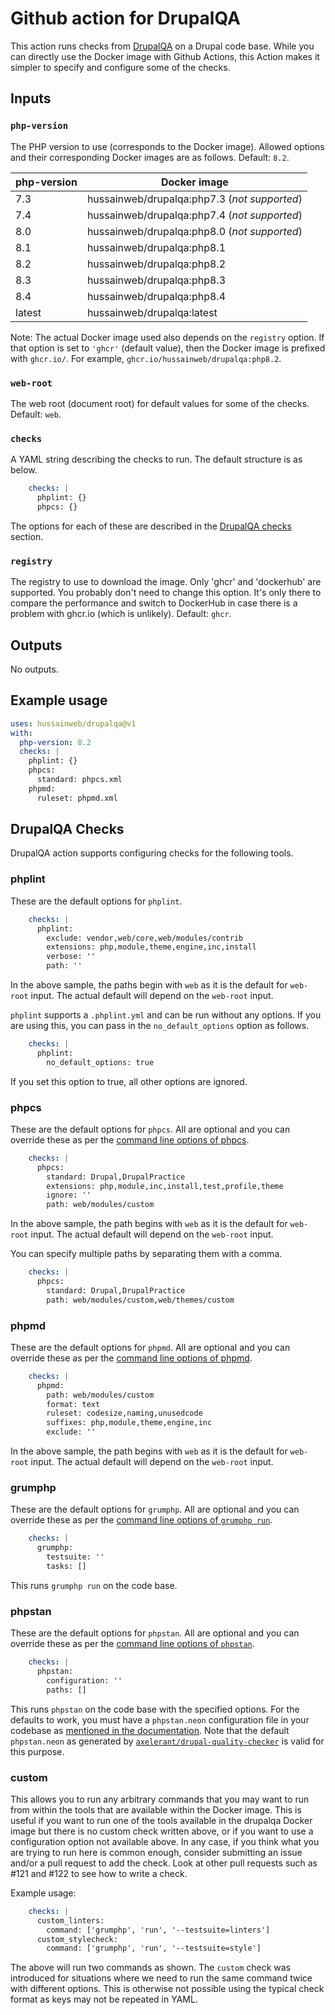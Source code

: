 # Github action for DrupalQA

This action runs checks from [DrupalQA](https://github.com/hussainweb/drupalqa) on a Drupal code base. While you can directly use the Docker image with Github Actions, this Action makes it simpler to specify and configure some of the checks.

## Inputs

### `php-version`

The PHP version to use (corresponds to the Docker image). Allowed options and their corresponding Docker images are as follows. Default: `8.2`.

| php-version | Docker image |
| ----------- | ------------ |
| 7.3         | hussainweb/drupalqa:php7.3 (_not supported_) |
| 7.4         | hussainweb/drupalqa:php7.4 (_not supported_) |
| 8.0         | hussainweb/drupalqa:php8.0 (_not supported_) |
| 8.1         | hussainweb/drupalqa:php8.1 |
| 8.2         | hussainweb/drupalqa:php8.2 |
| 8.3         | hussainweb/drupalqa:php8.3 |
| 8.4         | hussainweb/drupalqa:php8.4 |
| latest      | hussainweb/drupalqa:latest |

Note: The actual Docker image used also depends on the `registry` option. If that option is set to `'ghcr'` (default value), then the Docker image is prefixed with `ghcr.io/`. For example, `ghcr.io/hussainweb/drupalqa:php8.2`.

### `web-root`

The web root (document root) for default values for some of the checks. Default: `web`.

### `checks`

A YAML string describing the checks to run. The default structure is as below.

```yaml
    checks: |
      phplint: {}
      phpcs: {}
```

The options for each of these are described in the [DrupalQA checks](#drupalqa-checks) section.

### `registry`

The registry to use to download the image. Only 'ghcr' and 'dockerhub' are supported. You probably don't need to change this option. It's only there to compare the performance and switch to DockerHub in case there is a problem with ghcr.io (which is unlikely). Default: `ghcr`.

## Outputs

No outputs.

## Example usage

```yaml
uses: hussainweb/drupalqa@v1
with:
  php-version: 8.2
  checks: |
    phplint: {}
    phpcs:
      standard: phpcs.xml
    phpmd:
      ruleset: phpmd.xml
```

## DrupalQA Checks

DrupalQA action supports configuring checks for the following tools.

### phplint

These are the default options for `phplint`.

```yaml
    checks: |
      phplint:
        exclude: vendor,web/core,web/modules/contrib
        extensions: php,module,theme,engine,inc,install
        verbose: ''
        path: ''
```

In the above sample, the paths begin with `web` as it is the default for `web-root` input. The actual default will depend on the `web-root` input.

`phplint` supports a `.phplint.yml` and can be run without any options. If you are using this, you can pass in the `no_default_options` option as follows.

```yaml
    checks: |
      phplint:
        no_default_options: true
```

If you set this option to true, all other options are ignored.

### phpcs

These are the default options for `phpcs`. All are optional and you can override these as per the [command line options of phpcs](https://github.com/squizlabs/PHP_CodeSniffer/wiki/Usage).

```yaml
    checks: |
      phpcs:
        standard: Drupal,DrupalPractice
        extensions: php,module,inc,install,test,profile,theme
        ignore: ''
        path: web/modules/custom
```

In the above sample, the path begins with `web` as it is the default for `web-root` input. The actual default will depend on the `web-root` input.

You can specify multiple paths by separating them with a comma.

```yaml
    checks: |
      phpcs:
        standard: Drupal,DrupalPractice
        path: web/modules/custom,web/themes/custom
```

### phpmd

These are the default options for `phpmd`. All are optional and you can override these as per the [command line options of phpmd](https://phpmd.org/documentation/).

```yaml
    checks: |
      phpmd:
        path: web/modules/custom
        format: text
        ruleset: codesize,naming,unusedcode
        suffixes: php,module,theme,engine,inc
        exclude: ''
```

In the above sample, the path begins with `web` as it is the default for `web-root` input. The actual default will depend on the `web-root` input.

### grumphp

These are the default options for `grumphp`. All are optional and you can override these as per the [command line options of `grumphp run`](https://github.com/phpro/grumphp/blob/v2.x/doc/commands.md#run).

```yaml
    checks: |
      grumphp:
        testsuite: ''
        tasks: []
```

This runs `grumphp run` on the code base.

### phpstan

These are the default options for `phpstan`. All are optional and you can override these as per the [command line options of `phpstan`](https://phpstan.org/user-guide/command-line-usage).

```yaml
    checks: |
      phpstan:
        configuration: ''
        paths: []
```

This runs `phpstan` on the code base with the specified options. For the defaults to work, you must have a `phpstan.neon` configuration file in your codebase as [mentioned in the documentation](https://phpstan.org/user-guide/command-line-usage#running-without-arguments). Note that the default `phpstan.neon` as generated by [`axelerant/drupal-quality-checker`](https://github.com/axelerant/drupal-quality-checker) is valid for this purpose.

### custom

This allows you to run any arbitrary commands that you may want to run from within the tools that are available within the Docker image. This is useful if you want to run one of the tools available in the drupalqa Docker image but there is no custom check written above, or if you want to use a configuration option not available above. In any case, if you think what you are trying to run here is common enough, consider submitting an issue and/or a pull request to add the check. Look at other pull requests such as #121 and #122 to see how to write a check.

Example usage:

```yaml
    checks: |
      custom_linters:
        command: ['grumphp', 'run', '--testsuite=linters']
      custom_stylecheck:
        command: ['grumphp', 'run', '--testsuite=style']
```

The above will run two commands as shown. The `custom` check was introduced for situations where we need to run the same command twice with different options. This is otherwise not possible using the typical check format as keys may not be repeated in YAML.
